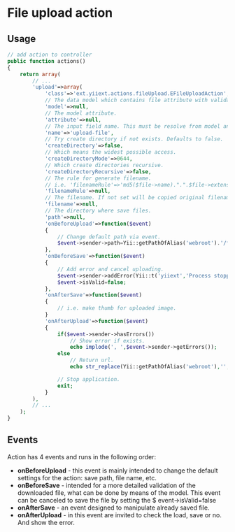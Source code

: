 File upload action
==================

## Usage

```php
// add action to controller
public function actions()
{
	return array(
		// ...
		'upload'=>array(
			'class'=>'ext.yiiext.actions.fileUpload.EFileUploadAction',
			// The data model which contains file attribute with validation rules.
			'model'=>null,
			// The model attribute.
			'attribute'=>null,
			// The input field name. This must be resolve from model and attribute.
			'name'=>'upload-file',
			// Try create directory if not exists. Defaults to false.
			'createDirectory'=>false,
			// Which means the widest possible access.
			'createDirectoryMode'=>0644,
			// Which create directories recursive.
			'createDirectoryRecursive'=>false,
			// The rule for generate filename.
			// i.e. 'filenameRule'=>'md5($file->name).".".$file->extensionName',
			'filenameRule'=>null,
			// The filename. If not set will be copied original filename.
			'filename'=>null,
			// The directory where save files.
			'path'=>null,
			'onBeforeUpload'=>function($event)
			{
				// Change default path via event.
				$event->sender->path=Yii::getPathOfAlias('webroot').'/files';
			},
			'onBeforeSave'=>function($event)
			{
				// Add error and cancel uploading.
				$event->sender->addError(Yii::t('yiiext','Process stopped!'));
				$event->isValid=false;
			},
			'onAfterSave'=>function($event)
			{
				// i.e. make thumb for uploaded image.
			}
			'onAfterUpload'=>function($event)
			{
				if($event->sender->hasErrors())
					// Show error if exists.
					echo implode(', ',$event->sender->getErrors());
				else
					// Return url.
					echo str_replace(Yii::getPathOfAlias('webroot'),'',$event->sender->path).'/'.$event->sender->filename;

				// Stop application.
				exit;
			}
		),
		// ...
	);
}
```

## Events

Action has 4 events and runs in the following order:

* **onBeforeUpload** - this event is mainly intended to change the default settings for the action: save path, file name, etc.
* **onBeforeSave** - intended for a more detailed validation of the downloaded file, what can be done by means of the model.
  This event can be canceled to save the file by setting the $ event->isValid=false
* **onAfterSave** - an event designed to manipulate already saved file.
* **onAfterUpload** - in this event are invited to check the load, save or no. And show the error.

